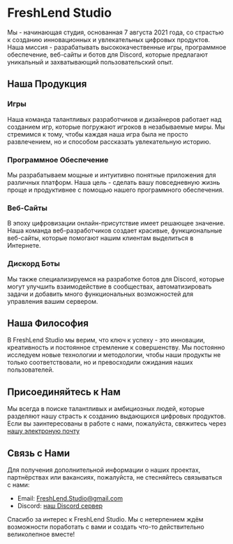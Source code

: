 # FreshLend Studio

Мы - начинающая студия, основанная 7 августа 2021 года, со страстью к созданию инновационных и увлекательных цифровых продуктов. Наша миссия - разрабатывать высококачественные игры, программное обеспечение, веб-сайты и ботов для Discord, которые предлагают уникальный и захватывающий пользовательский опыт.

## Наша Продукция

### Игры
Наша команда талантливых разработчиков и дизайнеров работает над созданием игр, которые погружают игроков в незабываемые миры. Мы стремимся к тому, чтобы каждая наша игра была не просто развлечением, но и способом рассказать увлекательную историю.

### Программное Обеспечение
Мы разрабатываем мощные и интуитивно понятные приложения для различных платформ. Наша цель - сделать вашу повседневную жизнь проще и продуктивнее с помощью нашего программного обеспечения.

### Веб-Сайты
В эпоху цифровизации онлайн-присутствие имеет решающее значение. Наша команда веб-разработчиков создает красивые, функциональные веб-сайты, которые помогают нашим клиентам выделиться в Интернете.

### Дискорд Боты
Мы также специализируемся на разработке ботов для Discord, которые могут улучшить взаимодействие в сообществах, автоматизировать задачи и добавить много функциональных возможностей для управления вашим сервером.

## Наша Философия

В FreshLend Studio мы верим, что ключ к успеху - это инновации, креативность и постоянное стремление к совершенству. Мы постоянно исследуем новые технологии и методологии, чтобы наши продукты не только соответствовали, но и превосходили ожидания наших пользователей.

## Присоединяйтесь к Нам

Мы всегда в поиске талантливых и амбициозных людей, которые разделяют нашу страсть к созданию выдающихся цифровых продуктов. Если вы заинтересованы в работе с нами, пожалуйста, свяжитесь через [нашу электроную почту](mailto:FreshLend.Studio@gmail.com)

## Связь с Нами

Для получения дополнительной информации о наших проектах, партнёрствах или вакансиях, пожалуйста, не стесняйтесь связываться с нами:

- Email: [FreshLend.Studio@gmail.com](mailto:FreshLend.Studio@gmail.com)
- Discord: [наш Discord сервер](https://discord.com/invite/95EyHeZmMz)

Спасибо за интерес к FreshLend Studio. Мы с нетерпением ждём возможности поработать с вами и создать что-то действительно великолепное вместе!
